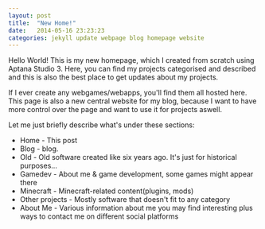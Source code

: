 ```yaml
---
layout: post
title:  "New Home!"
date:   2014-05-16 23:23:23
categories: jekyll update webpage blog homepage website
---
```


Hello World! This is my new homepage, which I created from scratch using Aptana Studio 3. 
Here, you can find my projects categorised and described and this is also the best place to get updates about my projects.

If I ever create any webgames/webapps, you'll find them all hosted here. This page is also a new central website for my blog, because I want to have more control over the page and want to use it for projects aswell.


Let me just briefly describe what's under these sections:

* Home - This post
* Blog - blog.
* Old - Old software created like six years ago. It's just for historical purposes...
* Gamedev - About me & game development, some games might appear there
* Minecraft - Minecraft-related content(plugins, mods)
* Other projects - Mostly software that doesn't fit to any category
* About Me - Various information about me you may find interesting plus ways to contact me on different social platforms
